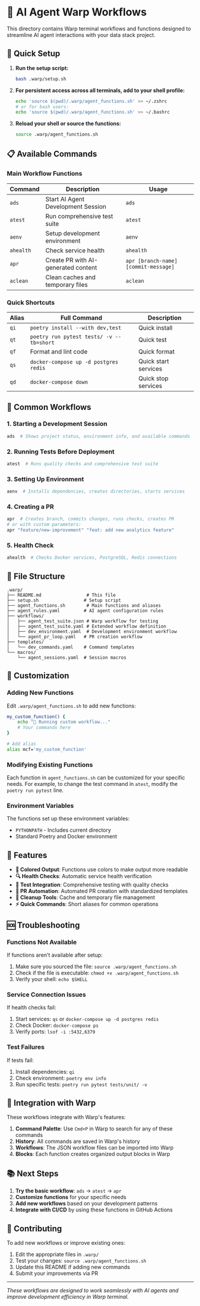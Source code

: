 # 🤖 AI Agent Warp Workflows

This directory contains Warp terminal workflows and functions designed to streamline AI agent interactions with your data stack project.

## 🚀 Quick Setup

1. **Run the setup script:**
   ```bash
   bash .warp/setup.sh
   ```

2. **For persistent access across all terminals, add to your shell profile:**
   ```bash
   echo 'source $(pwd)/.warp/agent_functions.sh' >> ~/.zshrc
   # or for bash users:
   echo 'source $(pwd)/.warp/agent_functions.sh' >> ~/.bashrc
   ```

3. **Reload your shell or source the functions:**
   ```bash
   source .warp/agent_functions.sh
   ```

## 📋 Available Commands

### Main Workflow Functions

| Command | Description | Usage |
|---------|-------------|-------|
| `ads` | Start AI Agent Development Session | `ads` |
| `atest` | Run comprehensive test suite | `atest` |
| `aenv` | Setup development environment | `aenv` |
| `ahealth` | Check service health | `ahealth` |
| `apr` | Create PR with AI-generated content | `apr [branch-name] [commit-message]` |
| `aclean` | Clean caches and temporary files | `aclean` |

### Quick Shortcuts

| Alias | Full Command | Description |
|-------|--------------|-------------|
| `qi` | `poetry install --with dev,test` | Quick install |
| `qt` | `poetry run pytest tests/ -v --tb=short` | Quick test |
| `qf` | Format and lint code | Quick format |
| `qs` | `docker-compose up -d postgres redis` | Quick start services |
| `qd` | `docker-compose down` | Quick stop services |

## 🎯 Common Workflows

### 1. Starting a Development Session
```bash
ads  # Shows project status, environment info, and available commands
```

### 2. Running Tests Before Deployment
```bash
atest  # Runs quality checks and comprehensive test suite
```

### 3. Setting Up Environment
```bash
aenv  # Installs dependencies, creates directories, starts services
```

### 4. Creating a PR
```bash
apr  # Creates branch, commits changes, runs checks, creates PR
# or with custom parameters:
apr "feature/new-improvement" "feat: add new analytics feature"
```

### 5. Health Check
```bash
ahealth  # Checks Docker services, PostgreSQL, Redis connections
```

## 📁 File Structure

```
.warp/
├── README.md                 # This file
├── setup.sh                 # Setup script
├── agent_functions.sh        # Main functions and aliases
├── agent_rules.yaml         # AI agent configuration rules
├── workflows/
│   ├── agent_test_suite.json # Warp workflow for testing
│   ├── agent_test_suite.yaml # Extended workflow definition
│   ├── dev_environment.yaml  # Development environment workflow
│   └── agent_pr_loop.yaml   # PR creation workflow
├── templates/
│   └── dev_commands.yaml    # Command templates
└── macros/
    └── agent_sessions.yaml  # Session macros
```

## 🔧 Customization

### Adding New Functions

Edit `.warp/agent_functions.sh` to add new functions:

```bash
my_custom_function() {
    echo "🎯 Running custom workflow..."
    # Your commands here
}

# Add alias
alias mcf='my_custom_function'
```

### Modifying Existing Functions

Each function in `agent_functions.sh` can be customized for your specific needs. For example, to change the test command in `atest`, modify the `poetry run pytest` line.

### Environment Variables

The functions set up these environment variables:
- `PYTHONPATH` - Includes current directory
- Standard Poetry and Docker environment

## 🎨 Features

- **🌈 Colored Output**: Functions use colors to make output more readable
- **🔍 Health Checks**: Automatic service health verification
- **🧪 Test Integration**: Comprehensive testing with quality checks
- **📝 PR Automation**: Automated PR creation with standardized templates
- **🧹 Cleanup Tools**: Cache and temporary file management
- **⚡ Quick Commands**: Short aliases for common operations

## 🆘 Troubleshooting

### Functions Not Available
If functions aren't available after setup:
1. Make sure you sourced the file: `source .warp/agent_functions.sh`
2. Check if the file is executable: `chmod +x .warp/agent_functions.sh`
3. Verify your shell: `echo $SHELL`

### Service Connection Issues
If health checks fail:
1. Start services: `qs` or `docker-compose up -d postgres redis`
2. Check Docker: `docker-compose ps`
3. Verify ports: `lsof -i :5432,6379`

### Test Failures
If tests fail:
1. Install dependencies: `qi`
2. Check environment: `poetry env info`
3. Run specific tests: `poetry run pytest tests/unit/ -v`

## 🔄 Integration with Warp

These workflows integrate with Warp's features:

1. **Command Palette**: Use `Cmd+P` in Warp to search for any of these commands
2. **History**: All commands are saved in Warp's history
3. **Workflows**: The JSON workflow files can be imported into Warp
4. **Blocks**: Each function creates organized output blocks in Warp

## 📚 Next Steps

1. **Try the basic workflow**: `ads` → `atest` → `apr`
2. **Customize functions** for your specific needs
3. **Add new workflows** based on your development patterns
4. **Integrate with CI/CD** by using these functions in GitHub Actions

## 🤝 Contributing

To add new workflows or improve existing ones:
1. Edit the appropriate files in `.warp/`
2. Test your changes: `source .warp/agent_functions.sh`
3. Update this README if adding new commands
4. Submit your improvements via PR

---

*These workflows are designed to work seamlessly with AI agents and improve development efficiency in Warp terminal.*
